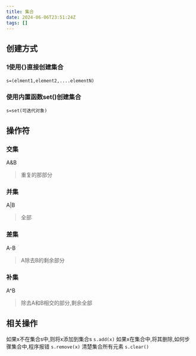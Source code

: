 ```yaml
---
title: 集合
date: 2024-06-06T23:51:24Z
tags: []
---
```


## 创建方式

### 1使用{}直接创建集合

​`s=(elment1,element2,....elementN)`​

### 使用内置函数set()创建集合

​`s=set(可迭代对象)`​

## 操作符

### 交集

A&B

> 重复的那部分

### 并集

A|B

> 全部

### 差集

A-B

> A除去B的剩余部分

### 补集

A^B

> 除去A和B相交的部分,剩余全部

## 相关操作

如果x不在集合s中,则将x添加到集合s
`s.add(x)`
如果x在集合中,将其删除,如何步骤集合中,程序报错
`s.remove(x)`
清楚集合所有元素
`s.clear()`

‍

